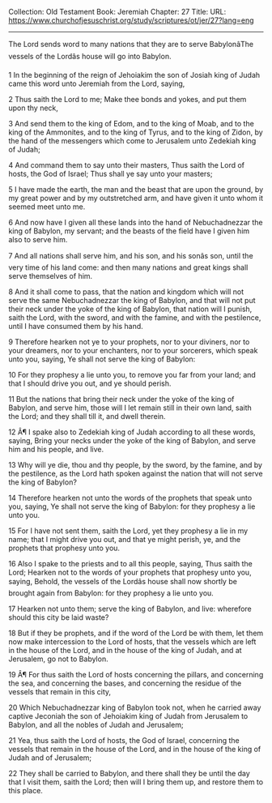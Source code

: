 Collection: Old Testament
Book: Jeremiah
Chapter: 27
Title: 
URL: https://www.churchofjesuschrist.org/study/scriptures/ot/jer/27?lang=eng

---

The Lord sends word to many nations that they are to serve BabylonâThe vessels of the Lordâs house will go into Babylon.

1 In the beginning of the reign of Jehoiakim the son of Josiah king of Judah came this word unto Jeremiah from the Lord, saying,

2 Thus saith the Lord to me; Make thee bonds and yokes, and put them upon thy neck,

3 And send them to the king of Edom, and to the king of Moab, and to the king of the Ammonites, and to the king of Tyrus, and to the king of Zidon, by the hand of the messengers which come to Jerusalem unto Zedekiah king of Judah;

4 And command them to say unto their masters, Thus saith the Lord of hosts, the God of Israel; Thus shall ye say unto your masters;

5 I have made the earth, the man and the beast that are upon the ground, by my great power and by my outstretched arm, and have given it unto whom it seemed meet unto me.

6 And now have I given all these lands into the hand of Nebuchadnezzar the king of Babylon, my servant; and the beasts of the field have I given him also to serve him.

7 And all nations shall serve him, and his son, and his sonâs son, until the very time of his land come: and then many nations and great kings shall serve themselves of him.

8 And it shall come to pass, that the nation and kingdom which will not serve the same Nebuchadnezzar the king of Babylon, and that will not put their neck under the yoke of the king of Babylon, that nation will I punish, saith the Lord, with the sword, and with the famine, and with the pestilence, until I have consumed them by his hand.

9 Therefore hearken not ye to your prophets, nor to your diviners, nor to your dreamers, nor to your enchanters, nor to your sorcerers, which speak unto you, saying, Ye shall not serve the king of Babylon:

10 For they prophesy a lie unto you, to remove you far from your land; and that I should drive you out, and ye should perish.

11 But the nations that bring their neck under the yoke of the king of Babylon, and serve him, those will I let remain still in their own land, saith the Lord; and they shall till it, and dwell therein.

12 Â¶ I spake also to Zedekiah king of Judah according to all these words, saying, Bring your necks under the yoke of the king of Babylon, and serve him and his people, and live.

13 Why will ye die, thou and thy people, by the sword, by the famine, and by the pestilence, as the Lord hath spoken against the nation that will not serve the king of Babylon?

14 Therefore hearken not unto the words of the prophets that speak unto you, saying, Ye shall not serve the king of Babylon: for they prophesy a lie unto you.

15 For I have not sent them, saith the Lord, yet they prophesy a lie in my name; that I might drive you out, and that ye might perish, ye, and the prophets that prophesy unto you.

16 Also I spake to the priests and to all this people, saying, Thus saith the Lord; Hearken not to the words of your prophets that prophesy unto you, saying, Behold, the vessels of the Lordâs house shall now shortly be brought again from Babylon: for they prophesy a lie unto you.

17 Hearken not unto them; serve the king of Babylon, and live: wherefore should this city be laid waste?

18 But if they be prophets, and if the word of the Lord be with them, let them now make intercession to the Lord of hosts, that the vessels which are left in the house of the Lord, and in the house of the king of Judah, and at Jerusalem, go not to Babylon.

19 Â¶ For thus saith the Lord of hosts concerning the pillars, and concerning the sea, and concerning the bases, and concerning the residue of the vessels that remain in this city,

20 Which Nebuchadnezzar king of Babylon took not, when he carried away captive Jeconiah the son of Jehoiakim king of Judah from Jerusalem to Babylon, and all the nobles of Judah and Jerusalem;

21 Yea, thus saith the Lord of hosts, the God of Israel, concerning the vessels that remain in the house of the Lord, and in the house of the king of Judah and of Jerusalem;

22 They shall be carried to Babylon, and there shall they be until the day that I visit them, saith the Lord; then will I bring them up, and restore them to this place.

